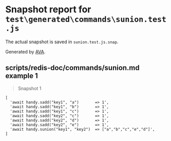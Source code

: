 # Snapshot report for `test\generated\commands\sunion.test.js`

The actual snapshot is saved in `sunion.test.js.snap`.

Generated by [AVA](https://ava.li).

## scripts/redis-doc/commands/sunion.md example 1

> Snapshot 1

    [
      'await handy.sadd("key1", "a")       => 1',
      'await handy.sadd("key1", "b")       => 1',
      'await handy.sadd("key1", "c")       => 1',
      'await handy.sadd("key2", "c")       => 1',
      'await handy.sadd("key2", "d")       => 1',
      'await handy.sadd("key2", "e")       => 1',
      'await handy.sunion("key1", "key2")  => ["a","b","c","e","d"]',
    ]
